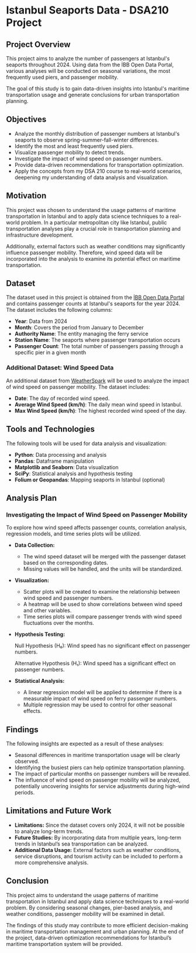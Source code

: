 # **Istanbul Seaports Data - DSA210 Project**

## **Project Overview**

This project aims to analyze the number of passengers at Istanbul's seaports throughout 2024. Using data from the İBB Open Data Portal, various analyses will be conducted on seasonal variations, the most frequently used piers, and passenger mobility.

The goal of this study is to gain data-driven insights into Istanbul's maritime transportation usage and generate conclusions for urban transportation planning.

## **Objectives**

- Analyze the monthly distribution of passenger numbers at Istanbul's seaports to observe spring-summer-fall-winter differences.
- Identify the most and least frequently used piers.
- Visualize passenger mobility to detect trends.
- Investigate the impact of wind speed on passenger numbers.
- Provide data-driven recommendations for transportation optimization.
- Apply the concepts from my DSA 210 course to real-world scenarios, deepening my understanding of data analysis and visualization.

## **Motivation**

This project was chosen to understand the usage patterns of maritime transportation in Istanbul and to apply data science techniques to a real-world problem. In a particular metropolitan city like Istanbul, public transportation analyses play a crucial role in transportation planning and infrastructure development.

Additionally, external factors such as weather conditions may significantly influence passenger mobility. Therefore, wind speed data will be incorporated into the analysis to examine its potential effect on maritime transportation.

## **Dataset**

The dataset used in this project is obtained from the [İBB Open Data Portal](https://ulasav.csb.gov.tr/dataset/34-istanbul-deniz-iskeleleri-yolcu-sayilari/resource/189d7304-2646-43f7-b4ba-3b689f444683) and contains passenger counts at Istanbul's seaports for the year 2024. The dataset includes the following columns:

- **Year**: Data from 2024
- **Month**: Covers the period from January to December
- **Authority Name**: The entity managing the ferry service
- **Station Name**: The seaports where passenger transportation occurs
- **Passenger Count**: The total number of passengers passing through a specific pier in a given month

### **Additional Dataset: Wind Speed Data**

An additional dataset from [WeatherSpark](https://tr.weatherspark.com/y/95434/%C4%B0stanbul-T%C3%BCrkiye-Ortalama-Hava-Durumu-Y%C4%B1l-Boyunca#Figures-WindSpeed) will be used to analyze the impact of wind speed on passenger mobility. The dataset includes:

- **Date**: The day of recorded wind speed.
- **Average Wind Speed (km/h)**: The daily mean wind speed in Istanbul.
- **Max Wind Speed (km/h)**: The highest recorded wind speed of the day.

## **Tools and Technologies**

The following tools will be used for data analysis and visualization:

- **Python**: Data processing and analysis
- **Pandas**: Dataframe manipulation
- **Matplotlib and Seaborn**: Data visualization
- **SciPy**: Statistical analysis and hypothesis testing
- **Folium or Geopandas**: Mapping seaports in Istanbul (optional)

## **Analysis Plan**

### **Investigating the Impact of Wind Speed on Passenger Mobility**

To explore how wind speed affects passenger counts, correlation analysis, regression models, and time series plots will be utilized.

- **Data Collection:**
  - The wind speed dataset will be merged with the passenger dataset based on the corresponding dates.
  - Missing values will be handled, and the units will be standardized.

- **Visualization:**
  - Scatter plots will be created to examine the relationship between wind speed and passenger numbers.
  - A heatmap will be used to show correlations between wind speed and other variables.
  - Time series plots will compare passenger trends with wind speed fluctuations over the months.

- **Hypothesis Testing:**

  Null Hypothesis (H₀): Wind speed has no significant effect on passenger numbers.

  Alternative Hypothesis (H₁): Wind speed has a significant effect on passenger numbers.

- **Statistical Analysis:**
  - A linear regression model will be applied to determine if there is a measurable impact of wind speed on ferry passenger numbers.
  - Multiple regression may be used to control for other seasonal effects.

## **Findings**

The following insights are expected as a result of these analyses:

- Seasonal differences in maritime transportation usage will be clearly observed.
- Identifying the busiest piers can help optimize transportation planning.
- The impact of particular months on passenger numbers will be revealed.
- The influence of wind speed on passenger mobility will be analyzed, potentially uncovering insights for service adjustments during high-wind periods.

## **Limitations and Future Work**

- **Limitations:** Since the dataset covers only 2024, it will not be possible to analyze long-term trends.
- **Future Studies:** By incorporating data from multiple years, long-term trends in Istanbul’s sea transportation can be analyzed.
- **Additional Data Usage:** External factors such as weather conditions, service disruptions, and tourism activity can be included to perform a more comprehensive analysis.

## **Conclusion**

This project aims to understand the usage patterns of maritime transportation in Istanbul and apply data science techniques to a real-world problem. By considering seasonal changes, pier-based analysis, and weather conditions, passenger mobility will be examined in detail.

The findings of this study may contribute to more efficient decision-making in maritime transportation management and urban planning. At the end of the project, data-driven optimization recommendations for Istanbul’s maritime transportation system will be provided.

